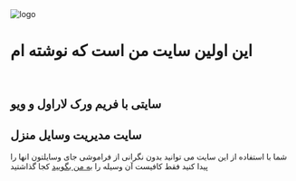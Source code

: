 <img src="http://rzir.ir/logo.png" alt="logo" >
<h1>
این اولین سایت من است که نوشته ام
</h1>
<br>
<h2>
سایتی با فریم ورک لاراول و ویو
<h2>
<h2>
سایت مدیریت وسایل منزل
</h2>
<p>
شما با استفاده از این سایت می توانید بدون نگرانی از فراموشی جای وسایلتون انها را پیدا کنید فقط کافیست آن وسیله را  <a href="http://rzir.ir">به من بگویید</a> کجا گذاشتید

</p>
